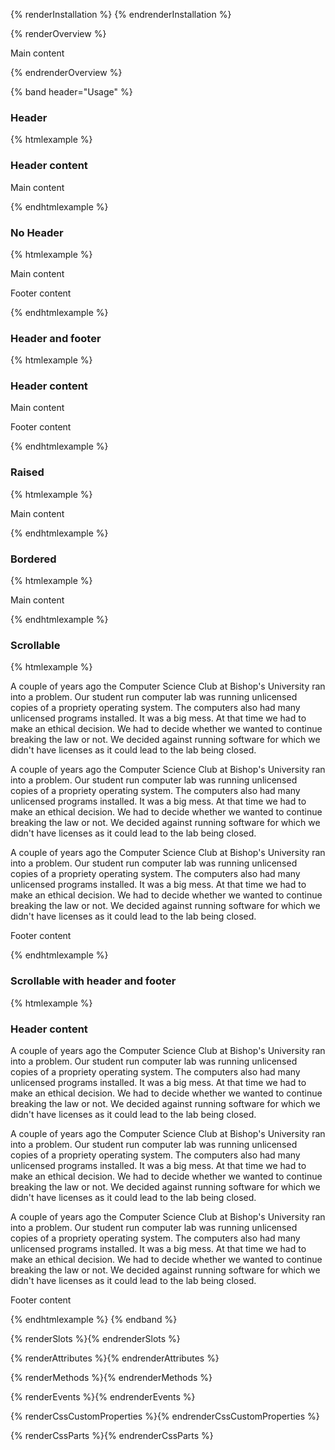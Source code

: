 {% renderInstallation %} {% endrenderInstallation %}

{% renderOverview %}
  <pf-panel>
    <p>Main content</p>
  </pf-panel>
{% endrenderOverview %}

{% band header="Usage" %}
  ### Header
  {% htmlexample %}
  <pf-panel>
    <h3 slot="header">Header content</h3>
    <p>Main content</p>
  </pf-panel>
  {% endhtmlexample %}

  ### No Header
  {% htmlexample %}
  <pf-panel>
    <p>Main content</p>
    <p slot="footer">Footer content</p>
  </pf-panel>
  {% endhtmlexample %}

  ### Header and footer
  {% htmlexample %}
  <pf-panel>
    <h3 slot="header">Header content</h3>
    <p>Main content</p>
    <p slot="footer">Footer content</p>
  </pf-panel>
  {% endhtmlexample %}

  ### Raised
  {% htmlexample %}
  <pf-panel variant="raised">
    <p>Main content</p>
  </pf-panel>
  {% endhtmlexample %}

  ### Bordered
  {% htmlexample %}
  <pf-panel variant="bordered">
    <p>Main content</p>
  </pf-panel>
  {% endhtmlexample %}

  ### Scrollable
  {% htmlexample %}
  <pf-panel scrollable>
    <p>
      A couple of years ago the Computer Science Club at Bishop's University
      ran into a problem. Our student run computer lab was running
      unlicensed copies of a propriety operating system. The computers also
      had many unlicensed programs installed. It was a big mess. At that
      time we had to make an ethical decision. We had to decide whether we
      wanted to continue breaking the law or not. We decided against running
      software for which we didn't have licenses as it could lead to the lab
      being closed.
    </p>
    <p>
      A couple of years ago the Computer Science Club at Bishop's University
      ran into a problem. Our student run computer lab was running
      unlicensed copies of a propriety operating system. The computers also
      had many unlicensed programs installed. It was a big mess. At that
      time we had to make an ethical decision. We had to decide whether we
      wanted to continue breaking the law or not. We decided against running
      software for which we didn't have licenses as it could lead to the lab
      being closed.
    </p>
    <p>
      A couple of years ago the Computer Science Club at Bishop's University
      ran into a problem. Our student run computer lab was running
      unlicensed copies of a propriety operating system. The computers also
      had many unlicensed programs installed. It was a big mess. At that
      time we had to make an ethical decision. We had to decide whether we
      wanted to continue breaking the law or not. We decided against running
      software for which we didn't have licenses as it could lead to the lab
      being closed.
    </p>
    <p slot="footer">Footer content</p>
  </pf-panel>
  {% endhtmlexample %}

  ### Scrollable with header and footer
  {% htmlexample %}
  <pf-panel scrollable>
    <h3 slot="header">Header content</h3>
    <p>
      A couple of years ago the Computer Science Club at Bishop's University
      ran into a problem. Our student run computer lab was running
      unlicensed copies of a propriety operating system. The computers also
      had many unlicensed programs installed. It was a big mess. At that
      time we had to make an ethical decision. We had to decide whether we
      wanted to continue breaking the law or not. We decided against running
      software for which we didn't have licenses as it could lead to the lab
      being closed.
    </p>
    <p>
      A couple of years ago the Computer Science Club at Bishop's University
      ran into a problem. Our student run computer lab was running
      unlicensed copies of a propriety operating system. The computers also
      had many unlicensed programs installed. It was a big mess. At that
      time we had to make an ethical decision. We had to decide whether we
      wanted to continue breaking the law or not. We decided against running
      software for which we didn't have licenses as it could lead to the lab
      being closed.
    </p>
    <p>
      A couple of years ago the Computer Science Club at Bishop's University
      ran into a problem. Our student run computer lab was running
      unlicensed copies of a propriety operating system. The computers also
      had many unlicensed programs installed. It was a big mess. At that
      time we had to make an ethical decision. We had to decide whether we
      wanted to continue breaking the law or not. We decided against running
      software for which we didn't have licenses as it could lead to the lab
      being closed.
    </p>
    <p slot="footer">Footer content</p>
  </pf-panel>
  {% endhtmlexample %}
{% endband %}

{% renderSlots %}{% endrenderSlots %}

{% renderAttributes %}{% endrenderAttributes %}

{% renderMethods %}{% endrenderMethods %}

{% renderEvents %}{% endrenderEvents %}

{% renderCssCustomProperties %}{% endrenderCssCustomProperties %}

{% renderCssParts %}{% endrenderCssParts %}
